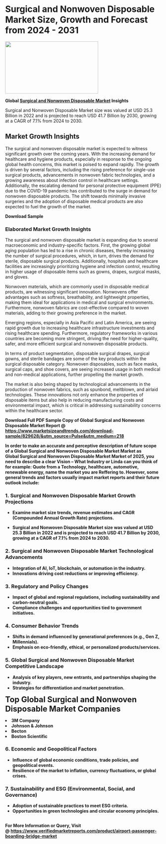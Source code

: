 <H1>Surgical and Nonwoven Disposable Market Size, Growth and Forecast from 2024 - 2031</H1><img class="aligncenter size-medium wp-image-584254" src="https://thirdeyenews.in/wp-content/uploads/2024/09/Global-Market-Research-300x168.jpeg" alt="" width="300" height="168" /><p><strong>Global&nbsp;<a href="https://www.marketsizeandtrends.com/download-sample/829628/&amp;utm_source=Pulse&amp;utm_medium=218">Surgical and Nonwoven Disposable Market</a> Insights</strong></p><p>Surgical and Nonwoven Disposable Market size was valued at USD 25.3 Billion in 2022 and is projected to reach USD 41.7 Billion by 2030, growing at a CAGR of 7.1% from 2024 to 2030.</p><p><h2>Market Growth Insights</h2> <p>The surgical and nonwoven disposable market is expected to witness significant growth over the coming years. With the increasing demand for healthcare and hygiene products, especially in response to the ongoing global health concerns, this market is poised to expand rapidly. The growth is driven by several factors, including the rising preference for single-use surgical products, advancements in nonwoven fabric technologies, and a growing awareness about infection control in healthcare settings. Additionally, the escalating demand for personal protective equipment (PPE) due to the COVID-19 pandemic has contributed to the surge in demand for nonwoven disposable products. The shift towards minimally invasive surgeries and the adoption of disposable medical products are also expected to fuel the growth of the market.</p> <p><strong>Download Sample</strong></p> <h3>Elaborated Market Growth Insights</h3> <p>The surgical and nonwoven disposable market is expanding due to several macroeconomic and industry-specific factors. First, the growing global aging population has led to a rise in chronic diseases, thereby increasing the number of surgical procedures, which, in turn, drives the demand for sterile, disposable surgical products. Additionally, hospitals and healthcare facilities are increasingly prioritizing hygiene and infection control, resulting in higher usage of disposable items such as gowns, drapes, surgical masks, and gloves.</p> <p>Nonwoven materials, which are commonly used in disposable medical products, are witnessing significant innovation. Nonwovens offer advantages such as softness, breathability, and lightweight properties, making them ideal for applications in medical and surgical environments. Furthermore, nonwoven fabrics are cost-effective compared to woven materials, adding to their growing preference in the market.</p> <p>Emerging regions, especially in Asia Pacific and Latin America, are seeing rapid growth due to increasing healthcare infrastructure investments and rising healthcare spending. Furthermore, regulatory frameworks in various countries are becoming more stringent, driving the need for higher-quality, safer, and more efficient surgical and nonwoven disposable products.</p> <p>In terms of product segmentation, disposable surgical drapes, surgical gowns, and sterile bandages are some of the key products within the surgical disposable category. Nonwoven disposables, such as face masks, surgical caps, and shoe covers, are seeing increased usage in both medical and non-medical applications, further propelling the market growth.</p> <p>The market is also being shaped by technological advancements in the production of nonwoven fabrics, such as spunbond, meltblown, and airlaid technologies. These innovations not only enhance the properties of disposable items but also help in reducing manufacturing costs and environmental impact, which is critical in addressing sustainability concerns within the healthcare sector.</p> <p><strong></p><p><span class=""><strong>Download Full PDF Sample Copy of Global Surgical and Nonwoven Disposable Market Report</strong> @ <a href="https://www.marketsizeandtrends.com/download-sample/829628/&amp;utm_source=Pulse&amp;utm_medium=218" target="_blank">https://www.marketsizeandtrends.com/download-sample/829628/&amp;utm_source=Pulse&amp;utm_medium=218</a></span></p><p>In order to make an accurate and perceptive description of future scope of a Global&nbsp;Surgical and Nonwoven Disposable Market Market as Global&nbsp;Surgical and Nonwoven Disposable Market Market of 2025, you need to describe a clear Vision &ndash; What Industry or Linda can you think of for example: Quote from a Technology, healthcare, automotive, renewable energy, name the market you are Reffering to. However, some general trends and factors usually impact market reports and their future outlook include:</p><h3>1.&nbsp;<strong>Surgical and Nonwoven Disposable Market Growth Projections</strong></h3><ul><li>Examine market size trends, revenue estimates and CAGR (Compounded Annual Growth Rate) projections.</li><li><p>Surgical and Nonwoven Disposable Market size was valued at USD 25.3 Billion in 2022 and is projected to reach USD 41.7 Billion by 2030, growing at a CAGR of 7.1% from 2024 to 2030.</p></li></ul><h3>2.&nbsp;<strong>Surgical and Nonwoven Disposable Market Technological Advancements</strong></h3><ul><li>Integration of AI, IoT, blockchain, or automation in the industry.</li><li>Innovations driving cost reductions or improving efficiency.</li></ul><h3>3.&nbsp;<strong>Regulatory and Policy Changes</strong></h3><ul><li>Impact of global and regional regulations, including sustainability and carbon-neutral goals.</li><li>Compliance challenges and opportunities tied to government initiatives.</li></ul><h3>4.&nbsp;<strong>Consumer Behavior Trends</strong></h3><ul><li>Shifts in demand influenced by generational preferences (e.g., Gen Z, Millennials).</li><li>Emphasis on eco-friendly, ethical, or personalized products/services.</li></ul><h3>5.&nbsp;<strong>Global Surgical and Nonwoven Disposable Market Competitive Landscape</strong></h3><ul><li>Analysis of key players, new entrants, and partnerships shaping the industry.</li><li>Strategies for differentiation and market penetration.</li></ul><p data-pm-slice="1 1 []"><span style="color: inherit; font-family: inherit; font-size: 25px;">Top Global Surgical and Nonwoven Disposable Market Companies</span></p><div class="" data-test-id=""><p><li>3M Company</li><li> Johnson & Johnson</li><li> Becton</li><li> Boston Scientific</li></p></div><h3>6.&nbsp;<strong>Economic and Geopolitical Factors</strong></h3><ul><li>Influence of global economic conditions, trade policies, and geopolitical events.</li><li>Resilience of the market to inflation, currency fluctuations, or global crises.</li></ul><h3>7.&nbsp;<strong>Sustainability and ESG (Environmental, Social, and Governance)</strong></h3><ul><li>Adoption of sustainable practices to meet ESG criteria.</li><li>Opportunities in green technologies and circular economy principles.</li></ul><h2><strong style="font-size: 14px;">For More Information or Query, Visit @&nbsp;</strong><a style="background-color: #ffffff; font-size: 14px;" href="https://www.marketsizeandtrends.com/report/surgical-and-nonwoven-disposable-market/" target="_blank">https://www.verifiedmarketreports.com/product/airport-passenger-boarding-bridge-market</a></h2>
